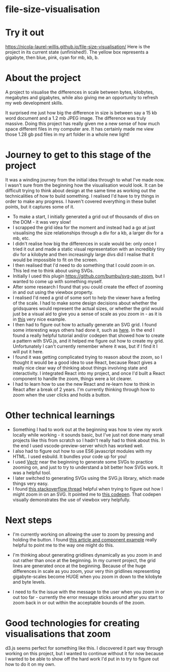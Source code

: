 # file-size-visualisation

# Try it out

https://nicola-laurel-willis.github.io/file-size-visualisation/ Here is the project in its current state (unfinished!). The yellow box represents a gigabyte, then blue, pink, cyan for mb, kb, b. 

# About the project

A project to visualise the differences in scale between bytes, kilobytes, megabytes and gigabytes, while also giving me an opportunity to refresh my web development skills.

It surprised me just how big the difference in size is between say a 15 kb word document and a 1.2 mb JPEG image. The difference was truly massive. Doing this project has really given me a new sense of how much space different files in my computer are. It has certainly made me view those 1.28 gb psd files in my art folder in a whole new light!

# Journey to get to this stage of the project

It was a winding journey from the initial idea through to what I've made now. I wasn't sure from the beginning how the visualisation would look. It can be difficult trying to think about design at the same time as working out the technicalities of how to build something. I realised I'd have to try things in order to make any progress. I haven't covered everything in these bullet points, but it captures some of it.

- To make a start, I initially generated a grid out of thousands of divs on the DOM - it was very slow!
- I scrapped the grid idea for the moment and instead had a go at just visualising the size relationships through a div for a kb, a larger div for a mb, etc.
- I didn't realise how big the differences in scale would be: only once I tried it out and made a static visual representation with an incredibly tiny div for a kilobyte and then increasingly large divs did I realise that it would be impossible to fit on the screen.
- I then realised that I'd need to do something that I could zoom in on. This led me to think about using SVGs.
- Initially I used this plugin https://github.com/bumbu/svg-pan-zoom, but I wanted to come up with something myself.
- After some research I found that you could create the effect of zooming in and out using the viewbox property.
- I realised I'd need a grid of some sort to help the viewer have a feeling of the scale. I had to make some design decisions about whether the gridsquares would represent the actual sizes, or whether the grid would just be a visual aid to give you a sense of scale as you zoom in - as it is in [this](https://observablehq.com/@martin-pi/zoomable-pannable-svg-grid-patterns) very nice example.
- I then had to figure out how to actually generate an SVG grid. I found some interesting ways others had done it, such as [here](https://observablehq.com/@mootari/svg-single-path-grid). In the end I found a really helpful tutorial and/or codepen that showed how to create a pattern with SVG.js, and it helped me figure out how to create my grid. Unfortunately I can't currently remember where it was, but if I find it I will put it here.
- I found it was getting complicated trying to reason about the zoom, so I thought it would be a good idea to use React, because React gives a really nice clear way of thinking about things involving state and interactivity. I integrated React into my project, and once I'd built a React component to handle the zoom, things were a lot clearer.
- I had to learn how to use the new React and re-learn how to think in React after a break of 2 years. I'm currently thinking through how to zoom when the user clicks and holds a button. 

# Other technical learnings

- Something I had to work out at the beginning was how to view my work locally while working - it sounds basic, but I've just not done many small projects like this from scratch so I hadn't really had to think about this. In the end I used vscode-preview-server which has worked well. 
- I also had to figure out how to use ES6 javascript modules with my HTML. I used esbuild. It bundles your code up for you!
- I used [Vectr](https://vectr.com/) near the beginning to generate some SVGs to practice zooming on, and just to try to understand a bit better how SVGs work. It was a helpful tool.
- I later switched to generating SVGs using the SVG.js library, which made things very easy.
- I found [this stackoverflow thread](https://stackoverflow.com/questions/52576376/how-to-zoom-in-on-a-complex-svg-structure) helpful when trying to figure out how I might zoom in on an SVG. It pointed me to [this codepen](https://codepen.io/yoksel/pen/yobqYY). That codepen visually demonstrates the use of viewbox very helpfully.

# Next steps

- I'm currently working on allowing the user to zoom by pressing and holding the button. I found [this article and component example](https://dirask.com/posts/React-mouse-button-press-and-hold-example-pzrAap) really helpful to point me to the way one might do this.

- I'm thinking about generating gridlines dynamically as you zoom in and out rather than once at the beginning. In my current project, the grid lines are generated once at the beginning. Because of the huge differences in scale as you zoom, your very thin gridlines representing gigabyte-scales become HUGE when you zoom in down to the kilobyte and byte levels.

- I need to fix the issue with the message to the user when you zoom in or out too far - currently the error message sticks around after you start to zoom back in or out within the acceptable bounds of the zoom.

# Good technologies for creating visualisations that zoom

d3.js seems perfect for something like this. I discovered it part way through working on this project, but I wanted to continue without it for now because I wanted to be able to show off the hard work I'd put in to try to figure out how to do it on my own.

